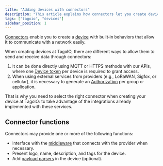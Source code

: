 ```yaml
---
title: "Adding devices with connectors"
description: "This article explains how connectors let you create devices with built-in behaviors to communicate with networks, and describes the available methods for sending and receiving data as well as common connector functions."
tags: ["tagoio", "devices"]
sidebar_position: 1
---
```

[Connectors](/docs/tagoio/devices/payload-parser/connector/connector-overview) enable you to create a [device](/docs/tagoio/devices/) with built‑in behaviors that allow it to communicate with a network easily.  

When creating devices at TagoIO, there are different ways to allow them to send and receive data through connectors:

1. It can be done directly using MQTT or HTTPS methods with our APIs, where one [Device token](/docs/tagoio/devices/device-token) per device is required to grant access.
2. When using external services from providers (e.g., LoRaWAN, Sigfox, or cellular), it is necessary to generate an [Authorization](/docs/tagoio/integrations/general/authorization) per group or application.

That is why you need to select the right connector when creating your device at TagoIO: to take advantage of the integrations already implemented with these services.

## Connector functions

Connectors may provide one or more of the following functions:

- Interface with the [middleware](/docs/tagoio/integrations/general/middleware) that connects with the provider when necessary.
- Present logo, name, description, and tags for the device.
- Add [payload parsers](/docs/tagoio/devices/payload-parser/) in the device (optional).
